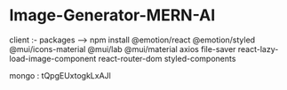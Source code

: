 # Image-Generator-MERN-AI

client :-
packages --> npm install @emotion/react @emotion/styled @mui/icons-material @mui/lab @mui/material axios file-saver react-lazy-load-image-component react-router-dom styled-components

mongo : tQpgEUxtogkLxAJl